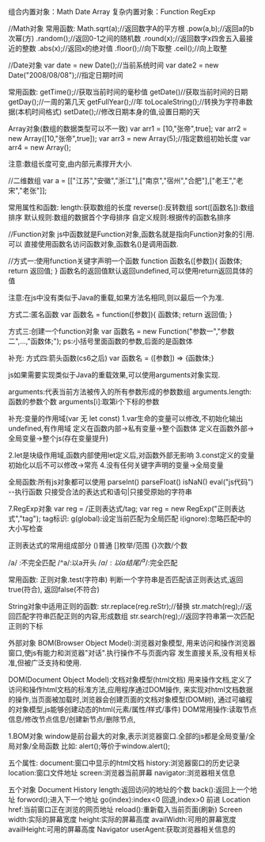 组合内置对象：Math Date Array
复杂内置对象：Function RegExp

//Math对象
常用函数:
	Math.sqrt(a);//返回数字A的平方根
		.pow(a,b);//返回a的b次幂(方)
		.random();//返回0-1之间的随机数
		.round(x);//返回数字x四舍五入最接近的整数
		.abs(x);//返回x的绝对值
		.floor();//向下取整
		.ceil();//向上取整
		
//Date对象
var date = new Date();//当前系统时间
var date2 = new Date("2008/08/08");//指定日期时间

常用函数:
getTime();//获取当前时间的毫秒值
getDate()//获取当前时间的日期
getDay();//一周的第几天
getFullYear();//年
toLocaleString();//转换为字符串数据(本机时间格式)
setDate();//修改日期本身的值,设置日期的天

Array对象(数组的数据类型可以不一致)
var arr1 = [10,"张帝",true];
var arr2 = new Array([10,"张帝",true]);
var arr3 = new Array(5);//指定数组初始长度
var arr4 = new Array();

注意:数组长度可变,由内部元素撑开大小.

//二维数组
var a = [["江苏","安徽","浙江"],["南京","宿州","合肥"],["老王","老宋","老张"]];

常用属性和函数:
length:获取数组的长度
reverse():反转数组
sort([函数名]):数组排序
	默认规则:数组的数据首个字母排序
	自定义规则:根据传的函数名排序

//Function对象
js中函数就是Function对象,函数名就是指向Function对象的引用.可以
直接使用函数名访问函数对象,函数名()是调用函数.

//方式一:使用function关键字声明一个函数
function 函数名([参数]){
	函数体;
	return 返回值;
}
函数名的返回值默认返回undefined,可以使用return返回具体的值

注意:在js中没有类似于Java的重载,如果方法名相同,则以最后一个为准.

方式二:匿名函数
var 函数名 = function([参数]){
	函数体;
	return 返回值;
}

方式三:创建一个function对象
var 函数名  = new Function("参数一","参数二",...,"函数体;");
ps:小括号里面函数的参数,后面的是函数体

补充:
方式四:箭头函数(cs6之后)
var 函数名 = ([参数]) => {函数体;}

js如果需要实现类似于Java的重载效果,可以使用arguments对象实现.

arguments:代表当前方法被传入的所有参数形成的参数数组
arguments.length:函数的参数个数
arguments[i]:取第i个下标的参数

补充:变量的作用域(var 无 let const)
1.var生命的变量可以修改,不初始化输出undefined,有作用域
	定义在函数内部->私有变量->整个函数体
	定义在函数外部->全局变量->整个js(存在变量提升)
	
2.let是块级作用域,函数内部使用let定义后,对函数外部无影响
3.const定义的变量初始化以后不可以修改->常亮
4.没有任何关键字声明的变量->全局变量

全局函数:所有js对象都可以使用
parseInt() parseFloat() isNaN()
eval("js代码") --执行函数
	只接受合法的表达式和语句|只接受原始的字符串

7.RegExp对象
var reg = /正则表达式/tag;
var reg = new RegExp("正则表达式","tag");
tag标识:
g(global):设定当前匹配为全局匹配
i(ignore):忽略匹配中的大小写检查

正则表达式的常用组成部分
()普通
[]枚举/范围
{}次数/个数

/a/ :不完全匹配
/^a/:以a开头
/$a/:以a结尾
/^a$/:完全匹配

常用函数:
	正则对象.test(字符串)
	判断一个字符串是否匹配该正则表达式,返回true(符合),
	返回false(不符合)
	
String对象中适用正则的函数:
str.replace(reg.reStr);//替换
str.match(reg);//返回匹配字符串匹配正则的内容,形成数组
str.search(reg);//返回字符串第一次匹配正则的下标

外部对象
BOM(Browser Object Model):浏览器对象模型,
用来访问和操作浏览器窗口,使js有能力和浏览器"对话".执行操作不与页面内容
发生直接关系,没有相关标准,但被广泛支持和使用.

DOM(Document Object Model):文档对象模型(html文档)
用来操作文档,定义了访问和操作html文档的标准方法,应用程序通过DOM操作,
来实现对html文档数据的操作,当页面被加载时,浏览器会创建页面的文档对象模型(DOM树),
通过可编程的对象模型,js能够创建动态的html(元素/属性/样式/事件)
DOM常用操作:读取节点信息/修改节点信息/创建新节点/删除节点,

1.BOM对象
window是前台最大的对象,表示浏览器窗口.全部的js都是全局变量/全局对象/全局函数
比如:
	alert();等价于window.alert();
	
五个属性:
	document:窗口中显示的html文档
	history:浏览器窗口的历史记录
	location:窗口文件地址
	screen:浏览器当前屏幕
	navigator:浏览器相关信息
	
五个对象
	Document
	History
		length:返回访问的地址的个数
		back():返回上一个地址
		forword();进入下一个地址
		go(index):index<0 回退,index>0 前进
	Location
		href:当前窗口正在浏览的网页地址
		reload():重新载入当前页面(刷新)
	Screen
		width:实际的屏幕宽度
		height:实际的屏幕高度
		availWidth:可用的屏幕宽度
		availHeight:可用的屏幕高度
	Navigator
		userAgent:获取浏览器相关信息的